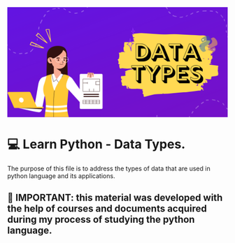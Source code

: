 <img src="https://github.com/camihshm/Python_Learn/blob/main/Images/img_002_python.png" width="auto" height="auto" />

#  💻 Learn Python - Data Types.

The purpose of this file is to address the types of data that are used in python language and its applications.

## 📍 IMPORTANT: this material was developed with the help of courses and documents acquired during my process of studying the python language.

